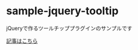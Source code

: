 sample-jquery-tooltip
=====================

jQueryで作るツールチッププラグインのサンプルです

[記事はこちら](http://webdesign-dackel.com/2015/06/11/jquery-tooltip-plugin-part1/)